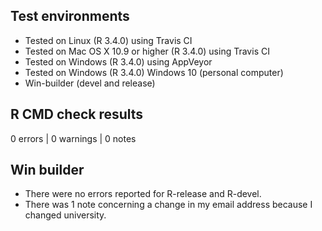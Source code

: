 ## Test environments

* Tested on Linux (R 3.4.0) using Travis CI
* Tested on Mac OS X 10.9 or higher (R 3.4.0) using Travis CI
* Tested on Windows (R 3.4.0) using AppVeyor
* Tested on Windows (R 3.4.0) Windows 10 (personal computer)
* Win-builder (devel and release)

## R CMD check results

0 errors | 0 warnings | 0 notes

## Win builder

* There were no errors reported for R-release and R-devel.
* There was 1 note concerning a change in my email address because I changed university.

